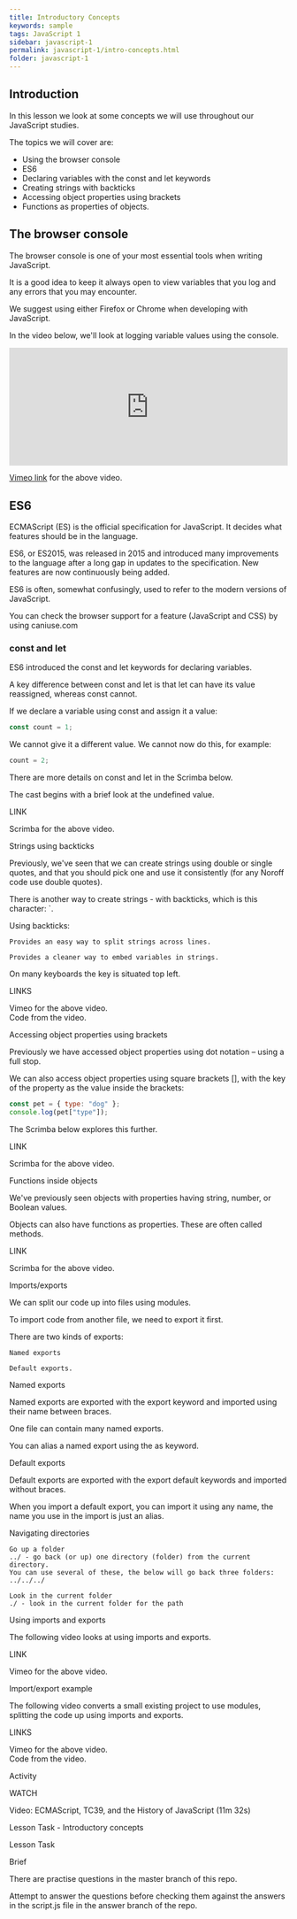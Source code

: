 ```yaml
---
title: Introductory Concepts
keywords: sample
tags: JavaScript 1
sidebar: javascript-1
permalink: javascript-1/intro-concepts.html
folder: javascript-1
---
```


## Introduction

In this lesson we look at some concepts we will use throughout our JavaScript studies.

The topics we will cover are:

- Using the browser console
- ES6
- Declaring variables with the const and let keywords
- Creating strings with backticks
- Accessing object properties using brackets
- Functions as properties of objects.

## The browser console

The browser console is one of your most essential tools when writing JavaScript.

It is a good idea to keep it always open to view variables that you log and any errors that you may encounter.

We suggest using either Firefox or Chrome when developing with JavaScript.

In the video below, we'll look at logging variable values using the console.

 <div style="padding:42.19% 0 0 0;position:relative;"><iframe src="https://player.vimeo.com/video/443132927?h=bb68f831f5&amp;badge=0&amp;autopause=0&amp;player_id=0&amp;app_id=58479" frameborder="0" allow="autoplay; fullscreen; picture-in-picture" allowfullscreen style="position:absolute;top:0;left:0;width:100%;height:100%;" title="Console Commands"></iframe></div><script src="https://player.vimeo.com/api/player.js"></script>

[Vimeo link](https://vimeo.com/443132927/bb68f831f5) for the above video.

## ES6

ECMAScript (ES) is the official specification for JavaScript. It decides what features should be in the language.

ES6, or ES2015, was released in 2015 and introduced many improvements to the language after a long gap in updates to the specification. New features are now continuously being added.

ES6 is often, somewhat confusingly, used to refer to the modern versions of JavaScript.

You can check the browser support for a feature (JavaScript and CSS) by using caniuse.com

### const and let

ES6 introduced the const and let keywords for declaring variables.

A key difference between const and let is that let can have its value reassigned, whereas const cannot.

If we declare a variable using const and assign it a value:

```js
const count = 1;
```

We cannot give it a different value. We cannot now do this, for example:

```js
count = 2;
```

There are more details on const and let in the Scrimba below.

The cast begins with a brief look at the undefined value.

LINK

Scrimba for the above video.

Strings using backticks

Previously, we've seen that we can create strings using double or single quotes, and that you should pick one and use it consistently (for any Noroff code use double quotes).

There is another way to create strings - with backticks, which is this character: `.

Using backticks:

    Provides an easy way to split strings across lines.

    Provides a cleaner way to embed variables in strings.

On many keyboards the key is situated top left.

LINKS

Vimeo for the above video.  
Code from the video.

Accessing object properties using brackets

Previously we have accessed object properties using dot notation – using a full stop.

We can also access object properties using square brackets [], with the key of the property as the value inside the brackets:

```js
const pet = { type: "dog" };
console.log(pet["type"]);
```

The Scrimba below explores this further.

LINK

Scrimba for the above video.

Functions inside objects

We've previously seen objects with properties having string, number, or Boolean values.

Objects can also have functions as properties. These are often called methods.

LINK

Scrimba for the above video.

Imports/exports

We can split our code up into files using modules.

To import code from another file, we need to export it first.

There are two kinds of exports:

    Named exports

    Default exports.

Named exports

Named exports are exported with the export keyword and imported using their name between braces.

One file can contain many named exports.

You can alias a named export using the as keyword.

Default exports

Default exports are exported with the export default keywords and imported without braces.

When you import a default export, you can import it using any name, the name you use in the import is just an alias.

Navigating directories

    Go up a folder
    ../ - go back (or up) one directory (folder) from the current directory.
    You can use several of these, the below will go back three folders:
    ../../../

    Look in the current folder
    ./ - look in the current folder for the path

Using imports and exports

The following video looks at using imports and exports.

LINK

Vimeo for the above video.

Import/export example

The following video converts a small existing project to use modules, splitting the code up using imports and exports.

LINKS

Vimeo for the above video.  
Code from the video.

Activity

WATCH

Video: ECMAScript, TC39, and the History of JavaScript (11m 32s)

Lesson Task - Introductory concepts

Lesson Task

Brief

There are practise questions in the master branch of this repo.

Attempt to answer the questions before checking them against the answers in the script.js file in the answer branch of the repo.
